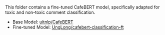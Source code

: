 This folder contains a fine-tuned CafeBERT model, specifically adapted for toxic and non-toxic comment classification.

* Base Model: [uitnlp/CafeBERT](https://huggingface.co/uitnlp/CafeBERT)
* Fine-tuned Model: [UngLong/cafebert-classification-ft](https://huggingface.co/UngLong/cafebert-classification-ft)
